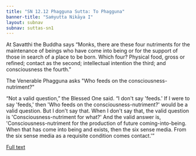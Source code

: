 ```yaml
---
title: "SN 12.12 Phagguna Sutta: To Phagguna"
banner-title: "Saṁyutta Nikāya I" 
layout: subnav 
subnav: suttas-sn1
---
```


At Savatthi the Buddha says “Monks, there are these four nutriments for the maintenance of beings who have come into being or for the support of those in search of a place to be born. Which four? Physical food, gross or refined; contact as the second; intellectual intention the third; and consciousness the fourth."  

The Venerable Phagguna asks "Who feeds on the consciousness-nutriment?"  

“Not a valid question,” the Blessed One said. “I don't say 'feeds.' If I were to say 'feeds,' then 'Who feeds on the consciousness-nutriment?' would be a valid question. But I don't say that. When I don't say that, the valid question is 'Consciousness-nutriment for what?' And the valid answer is, 'Consciousness-nutriment for the production of future coming-into-being. When that has come into being and exists, then the six sense media. From the six sense media as a requisite condition comes contact.'”

[Full text](https://www.dhammatalks.org/suttas/SN/SN12_12.html)
